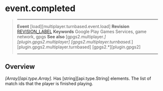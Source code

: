 # event.completed

> --------------------- ------------------------------------------------------------------------------------------
> __Event__             [load][multiplayer.turnbased.event.load]
> __Revision__          [REVISION_LABEL](REVISION_URL)
> __Keywords__          Google Play Games Services, game network, gpgs
> __See also__          [gpgs2.multiplayer.*][plugin.gpgs2.multiplayer]
>                       [gpgs2.multiplayer.turnbased.*][plugin.gpgs2.multiplayer.turnbased]
>                       [gpgs2.*][plugin.gpgs2]
> --------------------- ------------------------------------------------------------------------------------------

## Overview

_[Array][api.type.Array]._ Has [string][api.type.String] elements. The list of match ids that the player is finished playing.